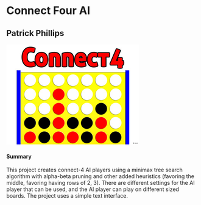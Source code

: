 # Connect Four AI
## Patrick Phillips

![](connect-4.png)

#### Summary 
This project creates connect-4 AI players using a minimax tree search algorithm with alpha-beta pruning and other added heuristics (favoring the middle, favoring having rows of 2, 3). There are different settings for the AI player that can be used, and the AI player can play on different sized boards. The project uses a simple text interface.

